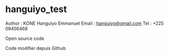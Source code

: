 hanguiyo_test
=============

Author : KONE Hanguiyo Emmanuel
Email  : hanguiyo@gmail.com
Tel    : +225 09456468

Open source code

Code modifier depuis Github
